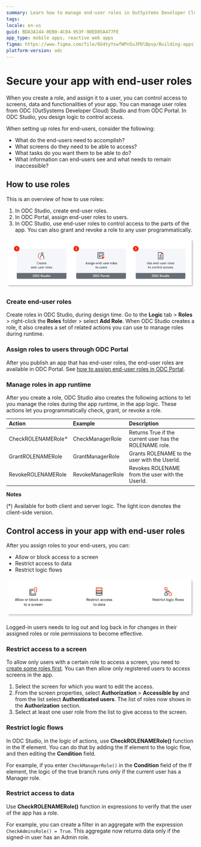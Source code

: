 ```yaml
---
summary: Learn how to manage end-user roles in OutSystems Developer Cloud (ODC) to control access to app functionalities, screens, and data.
tags: 
locale: en-us
guid: BDA3A144-0EB0-4C04-953F-9DED85A477FE
app_type: mobile apps, reactive web apps
figma: https://www.figma.com/file/6G4tyYswfWPn5uJPDlBpvp/Building-apps?type=design&node-id=3101%3A11327&t=ZwHw8hXeFhwYsO5V-1
platform-version: odc
---
```


# Secure your app with end-user roles

When you create a role, and assign it to a user, you can control access to screens, data and functionalities of your app. You can manage user roles from ODC (OutSystems Developer Cloud) Studio and from ODC Portal. In ODC Studio, you design logic to control access.

When setting up roles for end-users, consider the following: 

* What do the end-users need to accomplish?
* What screens do they need to be able to access?
* What tasks do you want them to be able to do?
* What information can end-users see and what needs to remain inaccessible?
 
## How to use roles

This is an overview of how to use roles:

1. In ODC Studio, create end-user roles.
1. In ODC Portal, assign end-user roles to users.
1. In ODC Studio, use end-user roles to control access to the parts of the app. You can also grant and revoke a role to any user programmatically.

![Diagram illustrating the process of using roles in OutSystems Developer Cloud](images/overview-how-to-use-roles-diag.png "How you can use roles")

### Create end-user roles

Create roles in ODC Studio, during design time. Go to the **Logic** tab > **Roles** > right-click the **Roles** folder > select **Add Role**. When ODC Studio creates a role, it also creates a set of related actions you can use to manage roles during runtime.

### Assign roles to users through ODC Portal

After you publish an app that has end-user roles, the end-user roles are available in ODC Portal. See [how to assign end-user roles in ODC Portal](../user-management/intro.md#end-user-roles).

### Manage roles in app runtime

After you create a role, ODC Studio also creates the following actions to let you manage the roles during the app runtime, in the app logic. These actions let you programmatically check, grant, or revoke a role.

| Action             | Example           | Description                                             |
| :------------------ | :----------------- | :------------------------------------------------------- |
| CheckROLENAMERole* | CheckManagerRole  | Returns True if the current user has the ROLENAME role. |
| GrantROLENAMERole  | GrantManagerRole  | Grants ROLENAME to the user with the UserId.            |
| RevokeROLENAMERole | RevokeManagerRole | Revokes ROLENAME from the user with the UserId.          |

**Notes**

(*) Available for both client and server logic. The light icon denotes the client-side version.

## Control access in your app with end-user roles

After you assign roles to your end-users, you can:

* Allow or block access to a screen
* Restrict access to data
* Restrict logic flows

![Diagram showing how to control access in your app with end-user roles](images/control-access-in-your-app-end-user-roles-diag.png "Control access in your app")

<div class="info" markdown="1">

Logged-in users needs to log out and log back in for changes in their assigned roles or role permissions to become effective.

</div>

### Restrict access to a screen

To allow only users with a certain role to access a screen, you need to [create some roles first](#create-end-user-roles). You can then allow only registered users to access screens in the app.

1. Select the screen for which you want to edit the access.
1. From the screen properties, select **Authorization** > **Accessible by** and from the list select **Authenticated users**. The list of roles now shows in the **Authorization** section.
1. Select at least one user role from the list to give access to the screen.

### Restrict logic flows

In ODC Studio, in the logic of actions, use **CheckROLENAMERole()** function in the If element. You can do that by adding the If element to the logic flow, and then editing the **Condition** field.

For example, if you enter `CheckManagerRole()` in the **Condition** field of the If element, the logic of the true branch runs only if the current user has a Manager role.

### Restrict access to data

Use **CheckROLENAMERole()** function in expressions to verify that the user of the app has a role.

For example, you can create a filter in an aggregate with the expression `CheckAdminsRole() = True`. This aggregate now returns data only if the signed-in user has an Admin role.
